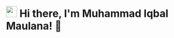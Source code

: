 # <img src="https://raw.githubusercontent.com/MartinHeinz/master/wave.gif" width="30px" height="30px"> Hi there, I'm Muhammad Iqbal Maulana! 👋

<!--
**Aetherx24/Aetherx24** is a ✨ _special_ ✨ repository because its `README.md` (this file) appears on your GitHub profile.

Here are some ideas to get you started:

- 🔭 I’m currently working on ...
- 🌱 I’m currently learning ...
- 👯 I’m looking to collaborate on ...
- 🤔 I’m looking for help with ...
- 💬 Ask me about ...
- 📫 How to reach me: ...
- 😄 Pronouns: ...
- ⚡ Fun fact: ...
-->
